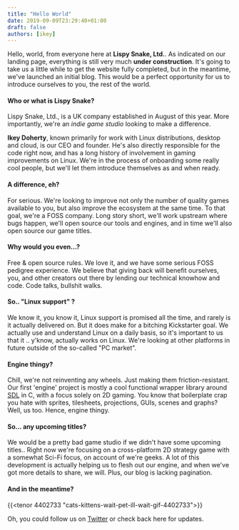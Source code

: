 ```yaml
---
title: "Hello World"
date: 2019-09-09T23:29:40+01:00
draft: false
authors: [ikey]
---
```


Hello, world, from everyone here at **Lispy Snake, Ltd.**. As indicated on our landing page, everything is still very much **under construction**.
It's going to take us a little while to get the website fully completed, but in the meantime, we've launched an initial blog. This would be a perfect
opportunity for us to introduce ourselves to you, the rest of the world.

#### Who or what is Lispy Snake?

Lispy Snake, Ltd., is a UK company established in August of this year. More importantly, we're an _indie game studio_ looking to make a difference.

__Ikey Doherty__, known primarily for work with Linux distributions, desktop and cloud, is our CEO and founder. He's also directly responsible for the
code right now, and has a long history of involvement in gaming improvements on Linux. We're in the process of onboarding some really cool people, but we'll let them introduce themselves as and when ready.

#### A difference, eh?

For serious. We're looking to improve not only the number of quality games available to you, but also improve the ecosystem at the same time.
To that goal, we're a FOSS company. Long story short, we'll work upstream where bugs happen, we'll open source our tools and engines, and in time
we'll also open source our game titles.

#### Why would you even...?

Free & open source rules. We love it, and we have some serious FOSS pedigree experience. We believe that giving back will benefit ourselves, you,
and other creators out there by lending our technical knowhow and code. Code talks, bullshit walks.

#### So.. "Linux support" ?

We know it, you know it, Linux support is promised all the time, and rarely is it actually delivered on. But it does make for a bitching Kickstarter goal.
We actually use and understand Linux on a daily basis, so it's important to us that it .. y'know, actually works on Linux. We're looking at other platforms
in future outside of the so-called "PC market".

#### Engine thingy?

Chill, we're not reinventing any wheels. Just making them friction-resistant. Our first 'engine' project is mostly a cool functional wrapper library around
[SDL](https://libsdl.org/) in C, with a focus solely on 2D gaming. You know that boilerplate crap you hate with sprites, tilesheets, projections, GUIs, scenes and graphs? Well,
us too. Hence, engine thingy.

#### So... any upcoming titles?

We would be a pretty bad game studio if we didn't have some upcoming titles.. Right now we're focusing on a cross-platform 2D strategy game with a somewhat
Sci-Fi focus, on account of we're geeks. A lot of this development is actually helping us to flesh out our engine, and when we've got more details to share,
we will. Plus, our blog is lacking pagination.

#### And in the meantime?

{{<tenor 4402733 "cats-kittens-wait-pet-ill-wait-gif-4402733">}}

Oh, you could follow us on [Twitter](https://twitter.com/LispySnakeLtd) or check back here for updates.
